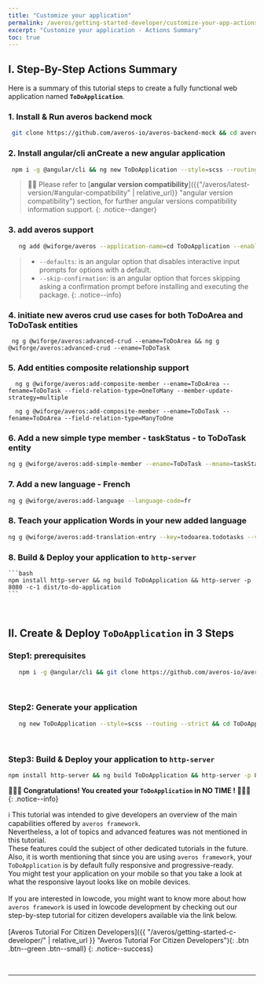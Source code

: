 ```yaml
---
title: "Customize your application"
permalink: /averos/getting-started-developer/customize-your-app-actions-summary/
excerpt: "Customize your application - Actions Summary"
toc: true
---
```


## **I. Step-By-Step Actions Summary**

Here is a summary of this tutorial steps to create a fully functional web application named **`ToDoApplication`**.<br/>

### 1. **Install & Run averos backend mock**
   
   ```bash
    git clone https://github.com/averos-io/averos-backend-mock && cd averos-backend-mock && npm install && npm start
   ```


### 2. **Install angular/cli anCreate a new angular application**
   
   ```bash
    npm i -g @angular/cli && ng new ToDoApplication --style=scss --routing --strict && cd ToDoApplication
   ```

 >🙋‍♂️ Please refer to [**angular version compatibility**]({{"/averos/latest-version/#angular-compatibility" | relative_url}} "angular version compatibility") section, for further angular versions compatibility information support.
 {: .notice--danger}

### 3. **add averos support**

   ```bash
      ng add @wiforge/averos --application-name=cd ToDoApplication --enable-authentication --authentication-provider=custom --default-language-code=en --defaults --skip-confirmation
   ```

> - `--defaults`: is an angular option that disables interactive input prompts for    options with a default.
> - `--skip-confirmation`: is an angular option that forces skipping asking a confirmation prompt before installing and executing the package.
{: .notice--info}

### 4. **initiate new averos crud use cases for both ToDoArea and ToDoTask entities**
    
     ng g @wiforge/averos:advanced-crud --ename=ToDoArea && ng g @wiforge/averos:advanced-crud --ename=ToDoTask

### 5. **Add entities composite relationship support**

      ng g @wiforge/averos:add-composite-member --ename=ToDoArea --fename=ToDoTask --field-relation-type=OneToMany --member-update-strategy=multiple

      ng g @wiforge/averos:add-composite-member --ename=ToDoTask --fename=ToDoArea --field-relation-type=ManyToOne

### 6. **Add a new simple type member - taskStatus - to ToDoTask entity**

   ```bash
   ng g @wiforge/averos:add-simple-member --ename=ToDoTask --mname=taskStatus --memberType=enumeration --list-of-enum-values=closed,active,pending
   ``` 

### 7. **Add a new language - French**

   ```bash
   ng g @wiforge/averos:add-language --language-code=fr
   ``` 

### 8. **Teach your application Words in your new added language**

   ```bash
ng g @wiforge/averos:add-translation-entry --key=todoarea.todotasks --value='Tâches' --lang=fr && ng g @wiforge/averos:add-translation-entry --key=todotask.status --value='Etat de la tâche' --lang=fr && ng g @wiforge/averos:add-translation-entry --key=todoarea.name --value='Nom' --lang=fr && ng g @wiforge/averos:add-translation-entry --key=todoarea.description --value='Description' --lang=fr && ng g @wiforge/averos:add-translation-entry --key=todoarea.createdat --value='Date de Création' --lang=fr && ng g @wiforge/averos:add-translation-entry --key=todotask.name --value='Nom' --lang=fr && ng g @wiforge/averos:add-translation-entry --key=todotask.description --value='Description' --lang=fr && ng g @wiforge/averos:add-translation-entry --key=todotask.createdat --value='Date de Création' --lang=fr && ng g @wiforge/averos:add-translation-entry --key=todotask.updatedat --value='Date de mise à jour' --lang=fr && ng g @wiforge/averos:add-translation-entry --key=todoarea.updatedat --value='Date de mise à jour' --lang=fr && ng g @wiforge/averos:add-translation-entry --key=uc.create.todoarea.title --value='Créer un domaine' --lang=fr && ng g @wiforge/averos:add-translation-entry --key=uc.create.todoarea.label --value='Details du domaine' --lang=fr && ng g @wiforge/averos:add-translation-entry --key=uc.edit.todoarea.title --value='Editer un domaine' --lang=fr && ng g @wiforge/averos:add-translation-entry --key=uc.edit.todoarea.label --value='Détail du domaine' --lang=fr && ng g @wiforge/averos:add-translation-entry --key=uc.view.todoarea.title --value='Consulter un domaine' --lang=fr && ng g @wiforge/averos:add-translation-entry --key=uc.view.todoarea.label --value='Details du domaine' --lang=fr && ng g @wiforge/averos:add-translation-entry --key=uc.search.todoarea.title --value='Recherche de domaine' --lang=fr && ng g @wiforge/averos:add-translation-entry --key=uc.search.todoarea.label --value='Critères de recherche' --lang=fr && ng g @wiforge/averos:add-translation-entry --key=menu.todoarea --value='Domaine' --lang=fr && ng g @wiforge/averos:add-translation-entry --key=menu.todoarea.search --value='Rechercher' --lang=fr && ng g @wiforge/averos:add-translation-entry --key=menu.todoarea.add --value='Ajouter' --lang=fr && ng g @wiforge/averos:add-translation-entry --key=uc.create.todotask.title --value='Créer Une Tâche' --lang=fr && ng g @wiforge/averos:add-translation-entry --key=uc.create.todotask.label --value='Détails de la tâche' --lang=fr && ng g @wiforge/averos:add-translation-entry --key=uc.edit.todotask.title --value='Editer une tâche' --lang=fr && ng g @wiforge/averos:add-translation-entry --key=uc.edit.todotask.label --value='Détails de la tâche' --lang=fr && ng g @wiforge/averos:add-translation-entry --key=uc.view.todotask.title --value='Consulter les Tâches' --lang=fr && ng g @wiforge/averos:add-translation-entry --key=uc.view.todotask.label --value='Détails de la Tâche' --lang=fr && ng g @wiforge/averos:add-translation-entry --key=menu.todotask --value='Tâches' --lang=fr && ng g @wiforge/averos:add-translation-entry --key=menu.todotask.add --value='Ajouter' --lang=fr && ng g @wiforge/averos:add-translation-entry --key=uc.search.todotask.title --value='Rechercher des Tâches' --lang=fr && ng g @wiforge/averos:add-translation-entry --key=uc.search.todotask.label --value='Critères de Recherche' --lang=fr && ng g @wiforge/averos:add-translation-entry --key=menu.todotask.search --value='Recherche' --lang=fr && ng g @wiforge/averos:add-translation-entry --key=todoarea.createdby --value='Créateur' --lang=fr && ng g @wiforge/averos:add-translation-entry --key=todoarea.updatedby --value='Modificateur' --lang=fr && ng g @wiforge/averos:add-translation-entry --key=todotask.createdby --value='Créateur' --lang=fr && ng g @wiforge/averos:add-translation-entry --key=todotask.updatedby --value='Modificateur' --lang=fr && ng g @wiforge/averos:add-translation-entry --key=todotask.status.ACTIVE --value='Tâche Activée' --lang=fr && ng g @wiforge/averos:add-translation-entry --key=todotask.status.CLOSED --value='Tâche Finalisée' --lang=fr && ng g @wiforge/averos:add-translation-entry --key=todotask.status.NEW --value='Tâche Initiée' --lang=fr
   ``` 

###  8. **Build & Deploy your application to `http-server`**

    ```bash
    npm install http-server && ng build ToDoApplication && http-server -p 8080 -c-1 dist/to-do-application
    ```

<br/>


## **II. Create & Deploy `ToDoApplication` in 3 Steps**

### **Step1: prerequisites**

```bash
   npm i -g @angular/cli && git clone https://github.com/averos-io/averos-backend-mock && cd averos-backend-mock && npm install && npm start
```
<br/>

### **Step2: Generate your application**

```bash
   ng new ToDoApplication --style=scss --routing --strict && cd ToDoApplication && ng add @wiforge/averos --application-name=ToDoApplication --enable-authentication --authentication-provider=custom --default-language-code=en --defaults --skip-confirmation && ng g @wiforge/averos:averos-entity --name=ToDoArea --sname=ToDoAreaService --defaults && ng g @wiforge/averos:averos-entity --name=ToDoTask --sname=ToDoTaskService --defaults && ng g @wiforge/averos:advanced-crud --ename=ToDoArea --defaults && ng g @wiforge/averos:create-entity-uc --name=CreateToDoTask --ename=ToDoTask --defaults && ng g @wiforge/averos:search-entity-uc --name=SearchToDoTask --ename=ToDoTask --defaults && ng g @wiforge/averos:create-page --name=MyPublicPage --target-menu=top --space=public --update-route-menu --defaults && ng g @wiforge/averos:add-composite-member --ename=ToDoArea --fename=ToDoTask --field-relation-type=OneToMany --member-update-strategy=single && ng g @wiforge/averos:add-simple-member --ename=ToDoTask --mname=status --member-type=enumeration --list-of-enum-values=Active,Closed,New && ng g @wiforge/averos:add-language --language-code=fr && ng g @wiforge/averos:add-translation-entry --key=todoarea.todotasks --value='Tâches' --lang=fr && ng g @wiforge/averos:add-translation-entry --key=todotask.status --value='Etat de la tâche' --lang=fr && ng g @wiforge/averos:add-translation-entry --key=todoarea.name --value='Nom' --lang=fr && ng g @wiforge/averos:add-translation-entry --key=todoarea.description --value='Description' --lang=fr && ng g @wiforge/averos:add-translation-entry --key=todoarea.createdat --value='Date de Création' --lang=fr && ng g @wiforge/averos:add-translation-entry --key=todotask.name --value='Nom' --lang=fr && ng g @wiforge/averos:add-translation-entry --key=todotask.description --value='Description' --lang=fr && ng g @wiforge/averos:add-translation-entry --key=todotask.createdat --value='Date de Création' --lang=fr && ng g @wiforge/averos:add-translation-entry --key=todotask.updatedat --value='Date de mise à jour' --lang=fr && ng g @wiforge/averos:add-translation-entry --key=todoarea.updatedat --value='Date de mise à jour' --lang=fr && ng g @wiforge/averos:add-translation-entry --key=uc.create.todoarea.title --value='Créer un domaine' --lang=fr && ng g @wiforge/averos:add-translation-entry --key=uc.create.todoarea.label --value='Details du domaine' --lang=fr && ng g @wiforge/averos:add-translation-entry --key=uc.edit.todoarea.title --value='Editer un domaine' --lang=fr && ng g @wiforge/averos:add-translation-entry --key=uc.edit.todoarea.label --value='Détail du domaine' --lang=fr && ng g @wiforge/averos:add-translation-entry --key=uc.view.todoarea.title --value='Consulter un domaine' --lang=fr && ng g @wiforge/averos:add-translation-entry --key=uc.view.todoarea.label --value='Details du domaine' --lang=fr && ng g @wiforge/averos:add-translation-entry --key=uc.search.todoarea.title --value='Recherche de domaine' --lang=fr && ng g @wiforge/averos:add-translation-entry --key=uc.search.todoarea.label --value='Critères de recherche' --lang=fr && ng g @wiforge/averos:add-translation-entry --key=menu.todoarea --value='Domaine' --lang=fr && ng g @wiforge/averos:add-translation-entry --key=menu.todoarea.search --value='Rechercher' --lang=fr && ng g @wiforge/averos:add-translation-entry --key=menu.todoarea.add --value='Ajouter' --lang=fr && ng g @wiforge/averos:add-translation-entry --key=uc.create.todotask.title --value='Créer Une Tâche' --lang=fr && ng g @wiforge/averos:add-translation-entry --key=uc.create.todotask.label --value='Détails de la tâche' --lang=fr && ng g @wiforge/averos:add-translation-entry --key=uc.edit.todotask.title --value='Editer une tâche' --lang=fr && ng g @wiforge/averos:add-translation-entry --key=uc.edit.todotask.label --value='Détails de la tâche' --lang=fr && ng g @wiforge/averos:add-translation-entry --key=uc.view.todotask.title --value='Consulter les Tâches' --lang=fr && ng g @wiforge/averos:add-translation-entry --key=uc.view.todotask.label --value='Détails de la Tâche' --lang=fr && ng g @wiforge/averos:add-translation-entry --key=menu.todotask --value='Tâches' --lang=fr && ng g @wiforge/averos:add-translation-entry --key=menu.todotask.add --value='Ajouter' --lang=fr && ng g @wiforge/averos:add-translation-entry --key=uc.search.todotask.title --value='Rechercher des Tâches' --lang=fr && ng g @wiforge/averos:add-translation-entry --key=uc.search.todotask.label --value='Critères de Recherche' --lang=fr && ng g @wiforge/averos:add-translation-entry --key=menu.todotask.search --value='Recherche' --lang=fr && ng g @wiforge/averos:add-translation-entry --key=todoarea.createdby --value='Créateur' --lang=fr && ng g @wiforge/averos:add-translation-entry --key=todoarea.updatedby --value='Modificateur' --lang=fr && ng g @wiforge/averos:add-translation-entry --key=todotask.createdby --value='Créateur' --lang=fr && ng g @wiforge/averos:add-translation-entry --key=todotask.updatedby --value='Modificateur' --lang=fr && ng g @wiforge/averos:add-translation-entry --key=todotask.status.ACTIVE --value='Tâche Activée' --lang=fr && ng g @wiforge/averos:add-translation-entry --key=todotask.status.CLOSED --value='Tâche Finalisée' --lang=fr && ng g @wiforge/averos:add-translation-entry --key=todotask.status.NEW --value='Tâche Initiée' --lang=fr && ng g @wiforge/averos:averos-config --id=ToDoAreaService --type=service --host=localhost --port=3333 --protocol=http --endpoint=/todoareas --defaults && ng g @wiforge/averos:averos-config --id=ToDoTaskService --type=service --host=localhost --port=3333 --protocol=http --endpoint=/todotasks --defaults && ng g @wiforge/averos:averos-config --id=AuthService --type=service --host=localhost --port=3333 --protocol=http --endpoint=/auth/ --defaults && ng g @wiforge/averos:averos-config --id=UserService --type=service --host=localhost --port=3333 --protocol=http --endpoint=/uapi/users/ --defaults
```
<br/>

### **Step3: Build & Deploy your application to `http-server`**

```bash
npm install http-server && ng build ToDoApplication && http-server -p 8080 -c-1 dist/to-do-application
```

**🎉🎉🎉 Congratulations! You created your `ToDoApplication` in NO TIME ! 🎉🎉🎉**
{: .notice--info}


ℹ️ This tutorial was intended to give developers an overview of the main capabilities offered by `averos framework`.<br/>
Nevertheless, a lot of topics and advanced features was not mentioned in this tutorial.<br/>
These features could the subject of other dedicated tutorials in the future.<br/>
Also, it is worth mentioning that since you are using `averos framework`, your `ToDoApplication` is by default fully responsive and progressive-ready.<br/>
You might test your application on your mobile so that you take a look at what the responsive layout looks like on mobile devices.<br/><br/>
If you are interested in lowcode, you might want to know more about how `averos framework` is used in lowcode development by checking out our step-by-step tutorial for citizen developers available via the link below.<br/><br/>
[Averos Tutorial For Citizen Developers]({{ "/averos/getting-started-c-developer/" | relative_url }} "Averos Tutorial For Citizen Developers"){: .btn .btn--green .btn--small}
{: .notice--success}

<br/>

------

<div style="display: flex;flex-direction: row;justify-content: center;"> 
   <div style="width: 22em;" align="center">
         <div id="averos-anim"></div>
   </div>
</div>